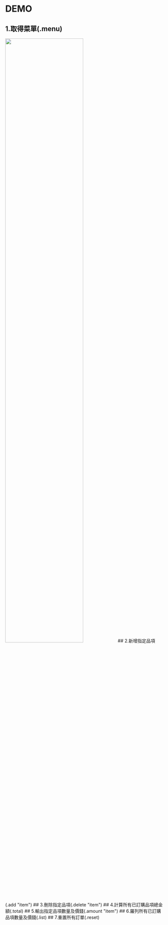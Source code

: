 # DEMO
## 1.取得菜單(.menu)
<img src="https://github.com/wlog106/waiter_bot/assets/163823967/8c166d0c-58b4-4381-bfe6-8cf7a39a7fe2" width=70%>
## 2.新增指定品項(.add "item")
## 3.刪除指定品項(.delete "item")
## 4.計算所有已訂購品項總金額(.total)
## 5.輸出指定品項數量及價錢(.amount "item")
## 6.羅列所有已訂購品項數量及價錢(.list)
## 7.重置所有訂單(.reset)
